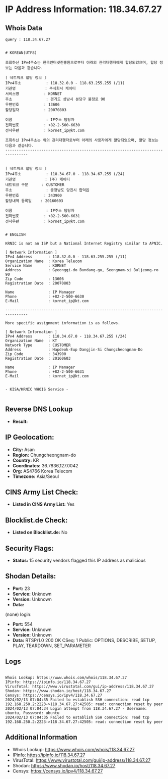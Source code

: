 # IP Address Information: 118.34.67.27

## Whois Data
```
query : 118.34.67.27


# KOREAN(UTF8)

조회하신 IPv4주소는 한국인터넷진흥원으로부터 아래의 관리대행자에게 할당되었으며, 할당 정보는 다음과 같습니다.

[ 네트워크 할당 정보 ]
IPv4주소           : 118.32.0.0 - 118.63.255.255 (/11)
기관명             : 주식회사 케이티
서비스명           : KORNET
주소               : 경기도 성남시 분당구 불정로 90
우편번호           : 13606
할당일자           : 20070803

이름               : IP주소 담당자
전화번호           : +82-2-500-6630
전자우편           : kornet_ip@kt.com

조회하신 IPv4주소는 위의 관리대행자로부터 아래의 사용자에게 할당되었으며, 할당 정보는 다음과 같습니다.
--------------------------------------------------------------------------------


[ 네트워크 할당 정보 ]
IPv4주소           : 118.34.67.0 - 118.34.67.255 (/24)
기관명             : (주) 케이티
네트워크 구분      : CUSTOMER
주소               : 충청남도 당진시 합덕읍
우편번호           : 343900
할당내역 등록일    : 20160603

이름               : IP주소 담당자
전화번호           : +82-2-500-6631
전자우편           : kornet_ip@kt.com


# ENGLISH

KRNIC is not an ISP but a National Internet Registry similar to APNIC.

[ Network Information ]
IPv4 Address       : 118.32.0.0 - 118.63.255.255 (/11)
Organization Name  : Korea Telecom
Service Name       : KORNET
Address            : Gyeonggi-do Bundang-gu, Seongnam-si Buljeong-ro 90
Zip Code           : 13606
Registration Date  : 20070803

Name               : IP Manager
Phone              : +82-2-500-6630
E-Mail             : kornet_ip@kt.com

--------------------------------------------------------------------------------

More specific assignment information is as follows.

[ Network Information ]
IPv4 Address       : 118.34.67.0 - 118.34.67.255 (/24)
Organization Name  : KT
Network Type       : CUSTOMER
Address            : Hapdeok-Eup Dangjin-Si Chungcheongnam-Do
Zip Code           : 343900
Registration Date  : 20160603

Name               : IP Manager
Phone              : +82-2-500-6631
E-Mail             : kornet_ip@kt.com


- KISA/KRNIC WHOIS Service -


```
## Reverse DNS Lookup
- **Result:** 

## IP Geolocation:
- **City:** Asan
- **Region:** Chungcheongnam-do
- **Country:** KR
- **Coordinates:** 36.7836,127.0042
- **Org:** AS4766 Korea Telecom
- **Timezone:** Asia/Seoul

## CINS Army List Check:
- **Listed in CINS Army List:** 
Yes

## Blocklist.de Check:
- **Listed on Blocklist.de:** 
No

## Security Flags:
- **Status:** 15 security vendors flagged this IP address as malicious

## Shodan Details:
- **Port:** 23
- **Service:** Unknown
- **Version:** Unknown
- **Data:** 
(none) login: 

- **Port:** 554
- **Service:** Unknown
- **Version:** Unknown
- **Data:** RTSP/1.0 200 OK
CSeq: 1
Public: OPTIONS, DESCRIBE, SETUP, PLAY, TEARDOWN, SET_PARAMETER



## Logs
```

Whois Lookup: https://www.whois.com/whois/118.34.67.27
IPinfo: https://ipinfo.io/118.34.67.27
VirusTotal: https://www.virustotal.com/gui/ip-address/118.34.67.27
Shodan: https://www.shodan.io/host/118.34.67.27
Censys: https://censys.io/ipv4/118.34.67.27
2024/02/13 07:04:35 Failed to establish SSH connection: read tcp 192.168.250.2:2223->118.34.67.27:42505: read: connection reset by peer
2024/02/13 07:04:34 Login attempt from 118.34.67.27 - Username: ubuntu, Password: ubuntu
2024/02/13 07:04:35 Failed to establish SSH connection: read tcp 192.168.250.2:2223->118.34.67.27:42505: read: connection reset by peer

```
## Additional Information
- Whois Lookup: https://www.whois.com/whois/118.34.67.27
- IPinfo: https://ipinfo.io/118.34.67.27
- VirusTotal: https://www.virustotal.com/gui/ip-address/118.34.67.27
- Shodan: https://www.shodan.io/host/118.34.67.27
- Censys: https://censys.io/ipv4/118.34.67.27

